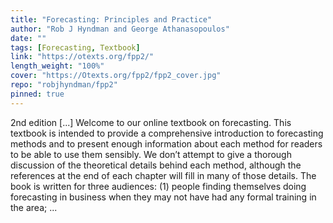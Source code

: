 ```yaml
---
title: "Forecasting: Principles and Practice"
author: "Rob J Hyndman and George Athanasopoulos"
date: ""
tags: [Forecasting, Textbook]
link: "https://otexts.org/fpp2/"
length_weight: "100%"
cover: "https://Otexts.org/fpp2/fpp2_cover.jpg"
repo: "robjhyndman/fpp2"
pinned: true
---
```


2nd edition [...] Welcome to our online textbook on forecasting. This textbook is intended to provide a comprehensive introduction to forecasting methods and to present enough information about each method for readers to be able to use them sensibly. We don’t attempt to give a thorough discussion of the theoretical details behind each method, although the references at the end of each chapter will fill in many of those details. The book is written for three audiences: (1) people finding themselves doing forecasting in business when they may not have had any formal training in the area; ...
